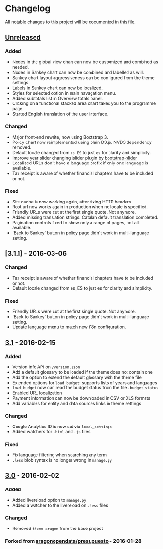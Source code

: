 # Changelog
All notable changes to this project will be documented in this file.

## [Unreleased]
### Added
- Nodes in the global view chart can now be customized and combined as needed.
- Nodes in Sankey chart can now be combined and labelled as will.
- Sankey chart layout aggressiveness can be configured from the theme settings.
- Labels in Sankey chart can now be localized.
- Styles for selected option in main navagation menu.
- Added subtotals list in Overview totals panel.
- Clicking on a functional stacked area chart takes you to the programme page.
- Started English translation of the user interface.

### Changed
- Major front-end rewrite, now using Bootstrap 3.
- Policy chart now reimplemented using plain D3.js. NVD3 dependency removed.
- Default locale changed from `es_ES` to just `es` for clarity and simplicity.
- Improve year slider changing jslider plugin by [bootstrap-slider](http://seiyria.com/bootstrap-slider/)
- Localised URLs don't have a language prefix if only one language is available.
- Tax receipt is aware of whether financial chapters have to be included or not.

### Fixed
- Site cache is now working again, after fixing HTTP headers.
- Root url now works again in production when no locale is specified.
- Friendly URLs were cut at the first single quote. Not anymore.
- Added missing translation strings. Catalan default translation completed.
- Pagination controls fixed to show only a range of pages, not all available.
- 'Back to Sankey' button in policy page didn't work in multi-language setting.

## [3.1.1] - 2016-03-06
### Changed
- Tax receipt is aware of whether financial chapters have to be included or not.
- Default locale changed from es_ES to just es for clarity and simplicity.

### Fixed
- Friendly URLs were cut at the first single quote. Not anymore.
- 'Back to Sankey' button in policy page didn't work in multi-language setting.
- Update language menu to match new i18n configuration.

## [3.1] - 2016-02-15
### Added
- Version info API on `/version.json`
- Add a default glossary to be loaded if the theme does not contain one
- Add the option to extend the default glossary with the theme file
- Extended options for `load_budget`: supports lists of years and languages
- `load_budget` now can read the budget status from the file `.budget_status`
- Enabled URL localization
- Payment information can now be downloaded in CSV or XLS formats
- Add variables for entity and data sources links in theme settings

### Changed
- Google Analytics ID is now set via `local_settings`
- Added watchers for `.html` and `.js` files

### Fixed
- Fix language filtering when searching any term
- `.less` blob syntax is no longer wrong in `manage.py`

## [3.0] - 2016-02-02
### Added
- Added livereload option to `manage.py`
- Added a watcher to the livereload on `.less` files

### Changed
- Removed `theme-aragon` from the base project

### Forked from [aragonopendata/presupuesto](https://github.com/aragonopendata/presupuesto) - 2016-01-28


[Unreleased]: https://github.com/civio/presupuesto/compare/3.1...HEAD
[3.1]: https://github.com/civio/presupuesto/releases/tag/3.1
[3.0]: https://github.com/civio/presupuesto/releases/tag/3.0
[aragonopendata/presupuesto]: https://github.com/aragonopendata/presupuesto/
